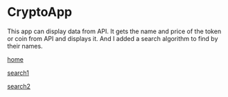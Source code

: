 # CryptoApp

This app can display data from API. It gets the name and price of the token or coin from API and displays it. And I added a search algorithm to find by their names.

[home](ss2/CryptoHome.jpg)

[search1](ss2/CryptoS1.jpg)

[search2](ss2/CryptoS2.jpg)
